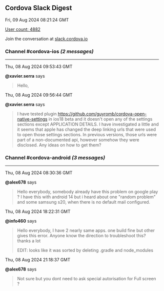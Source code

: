 ## Cordova Slack Digest
Fri, 09 Aug 2024 08:21:24 GMT

[User count: 4882](https://cordova.slack.com/)


Join the conversation at [slack.cordova.io](http://slack.cordova.io/)

### __Channel #cordova-ios__ _(2 messages)_
---

Thu, 08 Aug 2024 09:53:43 GMT

__@xavier.serra__ says 
> Hello,
> 

Thu, 08 Aug 2024 09:56:44 GMT

__@xavier.serra__ says 
> I have tested plugin <https://github.com/guyromb/cordova-open-native-settings> in ios18 beta and it doesn't open any of the settings sections except APPLICATION DETAILS. I have investigated a little and it seems that apple has changed the deep linking urls that were used to open those settings sections. In previous versions, those urls were part of a non-documented api, however somehow they were disclosed. Any ideas on how to get them?
> 

### __Channel #cordova-android__ _(3 messages)_
---

Thu, 08 Aug 2024 08:30:36 GMT

__@alex678__ says 
> Hello everybody, somebody already have this problem on google play ? I have this with android 14 but i heard about one "random problem" and some samsung s20, when there is no default mail configured. 
> 

Thu, 08 Aug 2024 18:22:31 GMT

__@info460__ says 
> Hello everybody, I have 2 nearly same apps. one build fine but other gives this error.
> Anyone know the direction to troubleshoot this? thanks a lot
> 
> EDIT: looks like it was sorted by deleting .gradle and node_modules
> 

Thu, 08 Aug 2024 21:18:37 GMT

__@alex678__ says 
> Not sure but you dont need to ask special autorisation for Full screen ?
> 
